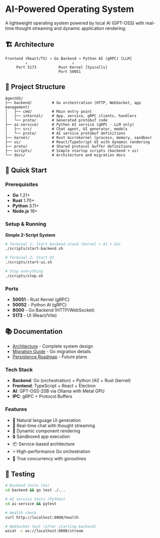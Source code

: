 # AI-Powered Operating System

A lightweight operating system powered by local AI (GPT-OSS) with real-time thought streaming and dynamic application rendering.

## 🏗️ Architecture

```
Frontend (React/TS) → Go Backend → Python AI (gRPC) [LLM]
         ↓                    ↓
     Port 5173          Rust Kernel [Syscalls]
                        Port 50051
```

## 📁 Project Structure

```
AgentOS/
├── backend/         # Go orchestration (HTTP, WebSocket, app management)
│   ├── cmd/         # Main entry point
│   ├── internal/    # App, service, gRPC clients, handlers
│   └── proto/       # Generated protobuf code
├── ai-service/      # Python AI service (gRPC - LLM only)
│   ├── src/         # Chat agent, UI generator, models
│   └── proto/       # AI service protobuf definitions
├── kernel/          # Rust microkernel (process, memory, sandbox)
├── ui/              # React/TypeScript UI with dynamic rendering
├── proto/           # Shared protocol buffer definitions
├── scripts/         # Simple startup scripts (backend + ui)
└── docs/            # Architecture and migration docs
```

## 🚀 Quick Start

### Prerequisites

* **Go** 1.21+
* **Rust** 1.70+
* **Python** 3.11+
* **Node.js** 18+

### Setup & Running

**Simple 2-Script System**

```bash
# Terminal 1: Start backend stack (Kernel + AI + Go)
./scripts/start-backend.sh

# Terminal 2: Start UI
./scripts/start-ui.sh

# Stop everything
./scripts/stop.sh
```

### Ports

- **50051** - Rust Kernel (gRPC)
- **50052** - Python AI (gRPC)
- **8000** - Go Backend (HTTP/WebSocket)
- **5173** - UI (React/Vite)

## 📚 Documentation

- [Architecture](docs/ARCHITECTURE.md) - Complete system design
- [Migration Guide](docs/MIGRATION_COMPLETE.md) - Go migration details
- [Persistence Roadmap](docs/PERSISTENCE_ROADMAP.md) - Future plans

### Tech Stack
* **Backend**: Go (orchestration) + Python (AI) + Rust (kernel)
* **Frontend**: TypeScript + React + Electron
* **AI**: GPT-OSS-20B via Ollama with Metal GPU
* **IPC**: gRPC + Protocol Buffers

### Features
* 🤖 Natural language UI generation
* 💬 Real-time chat with thought streaming
* 🎨 Dynamic component rendering
* 🔒 Sandboxed app execution
* 📦 Service-based architecture
* ⚡ High-performance Go orchestration
* 🧵 True concurrency with goroutines

## 🧪 Testing

```bash
# Backend tests (Go)
cd backend && go test ./...

# AI service tests (Python)
cd ai-service && pytest

# Health check
curl http://localhost:8000/health

# WebSocket test (after starting backend)
wscat -c ws://localhost:8000/stream
```